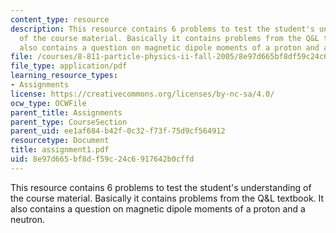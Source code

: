 ```yaml
---
content_type: resource
description: This resource contains 6 problems to test the student's understanding
  of the course material. Basically it contains problems from the Q&L textbook. It
  also contains a question on magnetic dipole moments of a proton and a neutron.
file: /courses/8-811-particle-physics-ii-fall-2005/8e97d665bf8df59c24c6917642b0cffd_assignment1.pdf
file_type: application/pdf
learning_resource_types:
- Assignments
license: https://creativecommons.org/licenses/by-nc-sa/4.0/
ocw_type: OCWFile
parent_title: Assignments
parent_type: CourseSection
parent_uid: ee1af684-b42f-0c32-f73f-75d9cf564912
resourcetype: Document
title: assignment1.pdf
uid: 8e97d665-bf8d-f59c-24c6-917642b0cffd
---
```

This resource contains 6 problems to test the student's understanding of the course material. Basically it contains problems from the Q&L textbook. It also contains a question on magnetic dipole moments of a proton and a neutron.